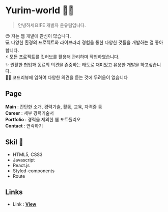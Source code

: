 # Yurim-world 🙋‍♀️

> 안녕하세요!FE 개발자 윤유림입니다.

😊 저는 웹 개발에 관심이 많습니다. <br/>
💻 다양한 환경의 프로젝트와 라이브러리 경험을 통한 다양한 것들을 개발하는 걸 좋아합니다.<br/>
⚡ 모든 프로젝트를 깃허브를 활용해 관리하며 작업하였습니다.<br/>
✨ 원활한 협업과 동료의 의견을 존중하는 태도로 재미있고 유용한 개발을 하고싶습니다.<br/>
🙆‍♀️ 코드리뷰에 임하여 다양한 의견을 듣는 것에 두려움이 없습니다

## Page

**Main** : 간단한 소개, 경력기술, 활동, 교육, 자격증 등<br/>
**Career** : 세부 경력기술서<br/>
**Portfolio** : 경력을 제외한 웹 포트폴리오<br/>
**Contact** : 연락하기

## Skil 📃

- HTML5, CSS3
- Javascript
- React.js
- Styled-components
- Route

## Links

- Link : [**View**](https://yunyurib.github.io/yurim.dev/)
